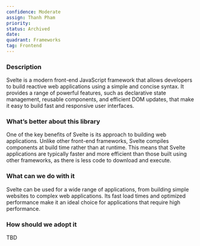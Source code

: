 ```yaml
---
confidence: Moderate
assign: Thanh Pham
priority: 
status: Archived
date: 
quadrant: Frameworks
tag: Frontend
---
```


<!-- table_of_contents b5b27abc-1254-4e0c-b3a1-e35942966a58 -->

### Description

Svelte is a modern front-end JavaScript framework that allows developers to build reactive web applications using a simple and concise syntax. It provides a range of powerful features, such as declarative state management, reusable components, and efficient DOM updates, that make it easy to build fast and responsive user interfaces.

### What’s better about this library

One of the key benefits of Svelte is its approach to building web applications. Unlike other front-end frameworks, Svelte compiles components at build time rather than at runtime. This means that Svelte applications are typically faster and more efficient than those built using other frameworks, as there is less code to download and execute.

### What can we do with it

Svelte can be used for a wide range of applications, from building simple websites to complex web applications. Its fast load times and optimized performance make it an ideal choice for applications that require high performance.

### How should we adopt it

TBD

<!-- child_database 38ebbb5a-3b98-4eb7-bad4-ff125282b956 -->
